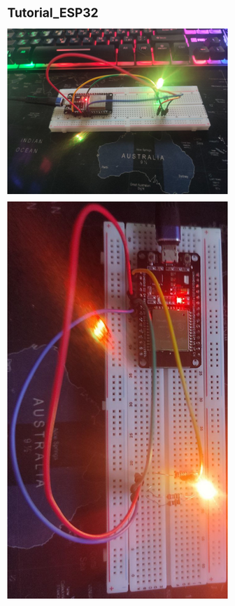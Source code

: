 # Tutorial_ESP32

![Led Smooth](lessons_arduino/img/Sample_1.jpg)

![Led Superbuoyancy](lessons_arduino/img/Sample_2.jpg)

